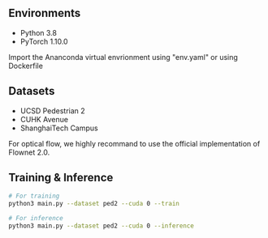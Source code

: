 ## Environments
* Python 3.8
* PyTorch 1.10.0

Import the Ananconda virtual envrionment using "env.yaml" or using Dockerfile

## Datasets
* UCSD Pedestrian 2
* CUHK Avenue
* ShanghaiTech Campus

For optical flow, we highly recommand to use the official implementation of Flownet 2.0.

## Training & Inference
```bash
# For training
python3 main.py --dataset ped2 --cuda 0 --train
```
```bash
# For inference
python3 main.py --dataset ped2 --cuda 0 --inference
```